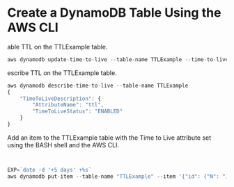 # Create a DynamoDB Table Using the AWS CLI

able TTL on the TTLExample table.

```python
aws dynamodb update-time-to-live --table-name TTLExample --time-to-live-specification "Enabled=true, AttributeName=ttl"
```


escribe TTL on the TTLExample table.
```javascript
aws dynamodb describe-time-to-live --table-name TTLExample
{
    "TimeToLiveDescription": {
        "AttributeName": "ttl",
        "TimeToLiveStatus": "ENABLED"
    }
} 
```

Add an item to the TTLExample table with the Time to Live attribute set using the BASH shell and the AWS CLI.
```javascript


EXP=`date -d '+5 days' +%s`
aws dynamodb put-item --table-name "TTLExample" --item '{"id": {"N": "1"}, "ttl": {"N": "'$EXP'"}}'


```
